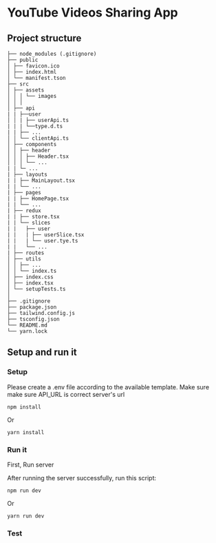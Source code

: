# YouTube Videos Sharing App
## Project structure
```
├── node_modules (.gitignore)
├── public
│ ├── favicon.ico
│ ├── index.html
│ └── manifest.tson
├── src
│ ├── assets
│ │ │ └── images
│ │ │  
│ ├── api
| | ├──user
│ │ | ├── userApi.ts
| | | └──type.d.ts
| | ├── ...
│ │ └── clientApi.ts
│ ├── components
│ │ ├── header
│ │ │ ├── Header.tsx
│ │ │ └── ...
| | └─ ...
| ├── layouts
| | ├── MainLayout.tsx
| | └── ...
| ├── pages
| | ├── HomePage.tsx
| | └── ...
| ├── redux
| | ├── store.tsx
| | └── slices
| |   ├── user
| |   | ├── userSlice.tsx
| |   | └── user.tye.ts
| |   └── ...
| ├── routes
│ ├── utils
│ │ ├── ...
│ │ └── index.ts
│ ├── index.css
│ ├── index.tsx
│ └── setupTests.ts
│  
├── .gitignore
├── package.json
├── tailwind.config.js
├── tsconfig.json
└── README.md
└── yarn.lock
```
## Setup and run it
### Setup

Please create a .env file according to the available template.
Make sure make sure API_URL is correct server's url

```shell script
npm install
```
Or

```shell script
yarn install
```

### Run it

First, Run server 

After running the server successfully, run this script:

```shell script
npm run dev
```
Or

```shell script
yarn run dev
```

### Test